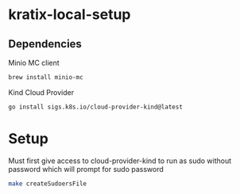 # kratix-local-setup

## Dependencies

Minio MC client

```bash
brew install minio-mc
```

Kind Cloud Provider

```bash
go install sigs.k8s.io/cloud-provider-kind@latest
```

# Setup

Must first give access to cloud-provider-kind to run as sudo without password which will prompt for sudo password

```bash
make createSudoersFile
```
